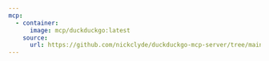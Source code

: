 ```yaml
---
mcp:
  - container:
      image: mcp/duckduckgo:latest
    source:
      url: https://github.com/nickclyde/duckduckgo-mcp-server/tree/main
---
```

